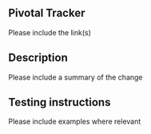 ## Pivotal Tracker

Please include the link(s)

## Description

Please include a summary of the change

## Testing instructions

Please include examples where relevant

